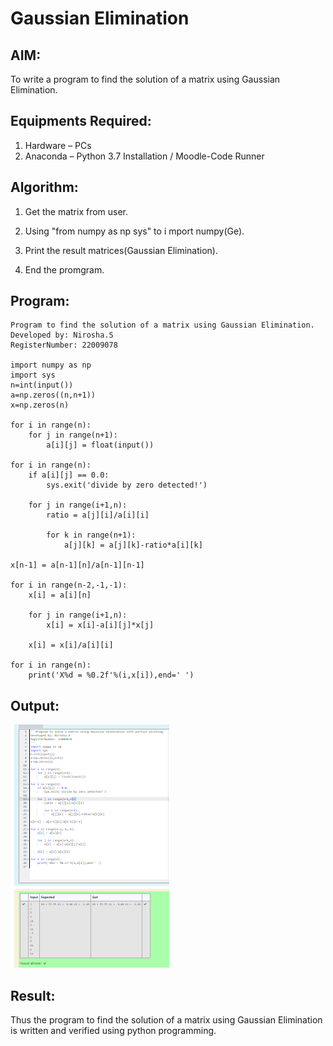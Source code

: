 # Gaussian Elimination

## AIM:
To write a program to find the solution of a matrix using Gaussian Elimination.

## Equipments Required:
1. Hardware – PCs
2. Anaconda – Python 3.7 Installation / Moodle-Code Runner

## Algorithm:

1. Get the matrix from user.

2. Using "from numpy as np sys" to i mport numpy(Ge). 

3. Print the result matrices(Gaussian Elimination).

4. End the promgram.

## Program:
```
Program to find the solution of a matrix using Gaussian Elimination.
Developed by: Nirosha.S
RegisterNumber: 22009078

import numpy as np
import sys 
n=int(input())
a=np.zeros((n,n+1))
x=np.zeros(n)

for i in range(n):
    for j in range(n+1):
        a[i][j] = float(input()) 

for i in range(n):
    if a[i][j] == 0.0:
        sys.exit('divide by zero detected!')
 
    for j in range(i+1,n):
        ratio = a[j][i]/a[i][i]

        for k in range(n+1):
            a[j][k] = a[j][k]-ratio*a[i][k]

x[n-1] = a[n-1][n]/a[n-1][n-1]

for i in range(n-2,-1,-1):
    x[i] = a[i][n]

    for j in range(i+1,n):
        x[i] = x[i]-a[i][j]*x[j]

    x[i] = x[i]/a[i][i]

for i in range(n):
    print('X%d = %0.2f'%(i,x[i]),end=' ')

```

## Output:
![](o6.PNG )

## Result:
Thus the program to find the solution of a matrix using Gaussian Elimination is written and verified using python programming.

